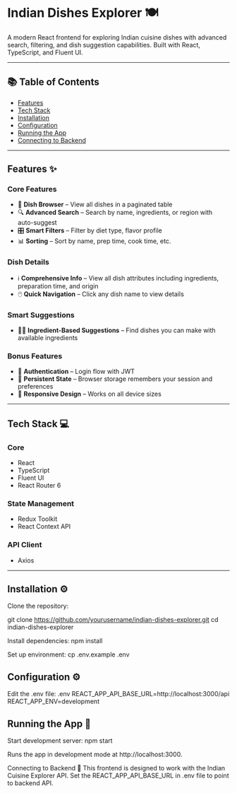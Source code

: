 # Indian Dishes Explorer 🍽️

A modern React frontend for exploring Indian cuisine dishes with advanced search, filtering, and dish suggestion capabilities. Built with React, TypeScript, and Fluent UI.

---

## 📚 Table of Contents

- [Features](#features-✨)
- [Tech Stack](#tech-stack-💻)
- [Installation](#installation-⚙️)
- [Configuration](#configuration-⚙️)
- [Running the App](#running-the-app-🚀)
- [Connecting to Backend](#connecting-to-backend-🔌)

---

## Features ✨

### Core Features
- 🍛 **Dish Browser** – View all dishes in a paginated table
- 🔍 **Advanced Search** – Search by name, ingredients, or region with auto-suggest
- 🎛️ **Smart Filters** – Filter by diet type, flavor profile
- 📊 **Sorting** – Sort by name, prep time, cook time, etc.

### Dish Details
- ℹ️ **Comprehensive Info** – View all dish attributes including ingredients, preparation time, and origin
- 🖱️ **Quick Navigation** – Click any dish name to view details

### Smart Suggestions
- 🧑‍🍳 **Ingredient-Based Suggestions** – Find dishes you can make with available ingredients

### Bonus Features
- 🔐 **Authentication** – Login flow with JWT
- 💾 **Persistent State** – Browser storage remembers your session and preferences
- 📱 **Responsive Design** – Works on all device sizes

---

## Tech Stack 💻

### Core
- React
- TypeScript
- Fluent UI
- React Router 6

### State Management
- Redux Toolkit
- React Context API

### API Client
- Axios

---

## Installation ⚙️

Clone the repository:

git clone https://github.com/yourusername/indian-dishes-explorer.git
cd indian-dishes-explorer

Install dependencies:
npm install

Set up environment:
cp .env.example .env

## Configuration ⚙️
Edit the .env file:
.env
REACT_APP_API_BASE_URL=http://localhost:3000/api
REACT_APP_ENV=development

## Running the App 🚀
Start development server:
npm start

Runs the app in development mode at http://localhost:3000.

Connecting to Backend 🔌
This frontend is designed to work with the Indian Cuisine Explorer API.
Set the REACT_APP_API_BASE_URL in .env file to point to backend API.